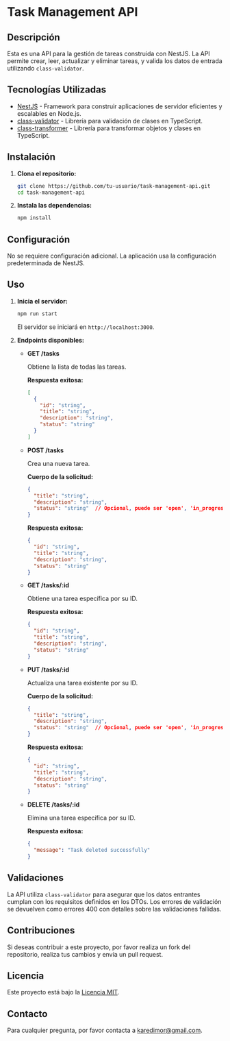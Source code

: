 # Task Management API

## Descripción

Esta es una API para la gestión de tareas construida con NestJS. La API permite crear, leer, actualizar y eliminar tareas, y valida los datos de entrada utilizando `class-validator`.

## Tecnologías Utilizadas

- [NestJS](https://nestjs.com/) - Framework para construir aplicaciones de servidor eficientes y escalables en Node.js.
- [class-validator](https://github.com/typestack/class-validator) - Librería para validación de clases en TypeScript.
- [class-transformer](https://github.com/typestack/class-transformer) - Librería para transformar objetos y clases en TypeScript.

## Instalación

1. **Clona el repositorio:**

    ```bash
    git clone https://github.com/tu-usuario/task-management-api.git
    cd task-management-api
    ```

2. **Instala las dependencias:**

    ```bash
    npm install
    ```

## Configuración

No se requiere configuración adicional. La aplicación usa la configuración predeterminada de NestJS.

## Uso

1. **Inicia el servidor:**

    ```bash
    npm run start
    ```

    El servidor se iniciará en `http://localhost:3000`.

2. **Endpoints disponibles:**

    - **GET /tasks**
      
      Obtiene la lista de todas las tareas.

      **Respuesta exitosa:**
      ```json
      [
        {
          "id": "string",
          "title": "string",
          "description": "string",
          "status": "string"
        }
      ]
      ```

    - **POST /tasks**
      
      Crea una nueva tarea.

      **Cuerpo de la solicitud:**
      ```json
      {
        "title": "string",
        "description": "string",
        "status": "string"  // Opcional, puede ser 'open', 'in_progress', o 'done'
      }
      ```

      **Respuesta exitosa:**
      ```json
      {
        "id": "string",
        "title": "string",
        "description": "string",
        "status": "string"
      }
      ```

    - **GET /tasks/:id**
      
      Obtiene una tarea específica por su ID.

      **Respuesta exitosa:**
      ```json
      {
        "id": "string",
        "title": "string",
        "description": "string",
        "status": "string"
      }
      ```

    - **PUT /tasks/:id**
      
      Actualiza una tarea existente por su ID.

      **Cuerpo de la solicitud:**
      ```json
      {
        "title": "string",
        "description": "string",
        "status": "string"  // Opcional, puede ser 'open', 'in_progress', o 'done'
      }
      ```

      **Respuesta exitosa:**
      ```json
      {
        "id": "string",
        "title": "string",
        "description": "string",
        "status": "string"
      }
      ```

    - **DELETE /tasks/:id**
      
      Elimina una tarea específica por su ID.

      **Respuesta exitosa:**
      ```json
      {
        "message": "Task deleted successfully"
      }
      ```

## Validaciones

La API utiliza `class-validator` para asegurar que los datos entrantes cumplan con los requisitos definidos en los DTOs. Los errores de validación se devuelven como errores 400 con detalles sobre las validaciones fallidas.

## Contribuciones

Si deseas contribuir a este proyecto, por favor realiza un fork del repositorio, realiza tus cambios y envía un pull request.

## Licencia

Este proyecto está bajo la [Licencia MIT](LICENSE).

## Contacto

Para cualquier pregunta, por favor contacta a [karedimor@gmail.com](mailto:tu-email@dominio.com).